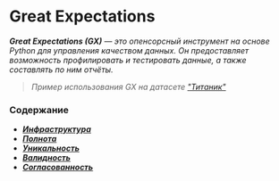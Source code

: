 # Great Expectations

_**Great Expectations (GX)** — это опенсорсный инструмент на основе Python для управления качеством данных. 
Он предоставляет возможность профилировать и тестировать данные, а также составлять по ним отчёты._

> _Пример использования GX на датасете ["Титаник"](titanic.csv)_

### Содержание
- ***[Инфраструктура](infrastructure.py)***
- ***[Полнота](completeness.py)***
- ***[Уникальность](uniqueness.py)***
- ***[Валидность](validity.py)***
- ***[Согласованность](consistency.py)***


